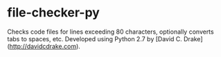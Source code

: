 file-checker-py
===============

Checks code files for lines exceeding 80 characters, optionally converts tabs
to spaces, etc. Developed using Python 2.7 by [David C. Drake]
(http://davidcdrake.com).

